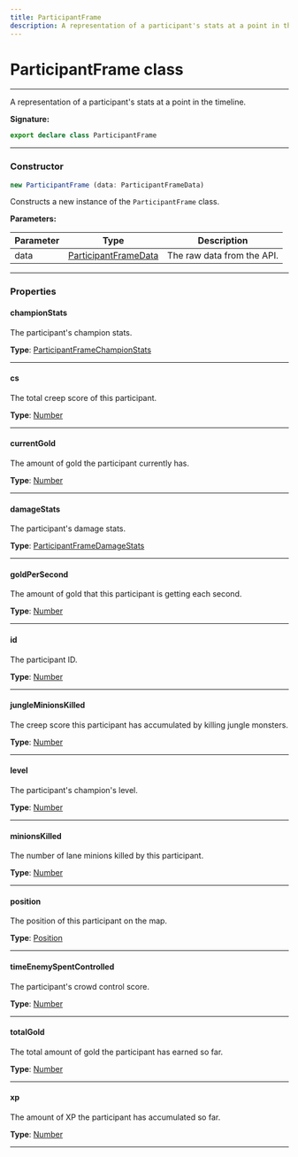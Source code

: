 ```yaml
---
title: ParticipantFrame
description: A representation of a participant's stats at a point in the timeline.
---
```


# ParticipantFrame class

---

A representation of a participant's stats at a point in the timeline.

**Signature:**

```ts
export declare class ParticipantFrame 
```

---

### Constructor

```ts
new ParticipantFrame (data: ParticipantFrameData)
```

Constructs a new instance of the `ParticipantFrame` class.

**Parameters:**

| Parameter | Type | Description |
| --------- | ---- | ----------- |
| data | [ParticipantFrameData](/api/participantframedata) | The raw data from the API. |
---

### Properties

#### championStats

The participant's champion stats.



**Type**: [ParticipantFrameChampionStats](/api/participantframechampionstats)

---

#### cs

The total creep score of this participant.



**Type**: [Number](https://developer.mozilla.org/en-US/docs/Web/JavaScript/Reference/Global_Objects/Number)

---

#### currentGold

The amount of gold the participant currently has.



**Type**: [Number](https://developer.mozilla.org/en-US/docs/Web/JavaScript/Reference/Global_Objects/Number)

---

#### damageStats

The participant's damage stats.



**Type**: [ParticipantFrameDamageStats](/api/participantframedamagestats)

---

#### goldPerSecond

The amount of gold that this participant is getting each second.



**Type**: [Number](https://developer.mozilla.org/en-US/docs/Web/JavaScript/Reference/Global_Objects/Number)

---

#### id

The participant ID.



**Type**: [Number](https://developer.mozilla.org/en-US/docs/Web/JavaScript/Reference/Global_Objects/Number)

---

#### jungleMinionsKilled

The creep score this participant has accumulated by killing jungle monsters.



**Type**: [Number](https://developer.mozilla.org/en-US/docs/Web/JavaScript/Reference/Global_Objects/Number)

---

#### level

The participant's champion's level.



**Type**: [Number](https://developer.mozilla.org/en-US/docs/Web/JavaScript/Reference/Global_Objects/Number)

---

#### minionsKilled

The number of lane minions killed by this participant.



**Type**: [Number](https://developer.mozilla.org/en-US/docs/Web/JavaScript/Reference/Global_Objects/Number)

---

#### position

The position of this participant on the map.



**Type**: [Position](/api/position)

---

#### timeEnemySpentControlled

The participant's crowd control score.



**Type**: [Number](https://developer.mozilla.org/en-US/docs/Web/JavaScript/Reference/Global_Objects/Number)

---

#### totalGold

The total amount of gold the participant has earned so far.



**Type**: [Number](https://developer.mozilla.org/en-US/docs/Web/JavaScript/Reference/Global_Objects/Number)

---

#### xp

The amount of XP the participant has accumulated so far.



**Type**: [Number](https://developer.mozilla.org/en-US/docs/Web/JavaScript/Reference/Global_Objects/Number)

---

